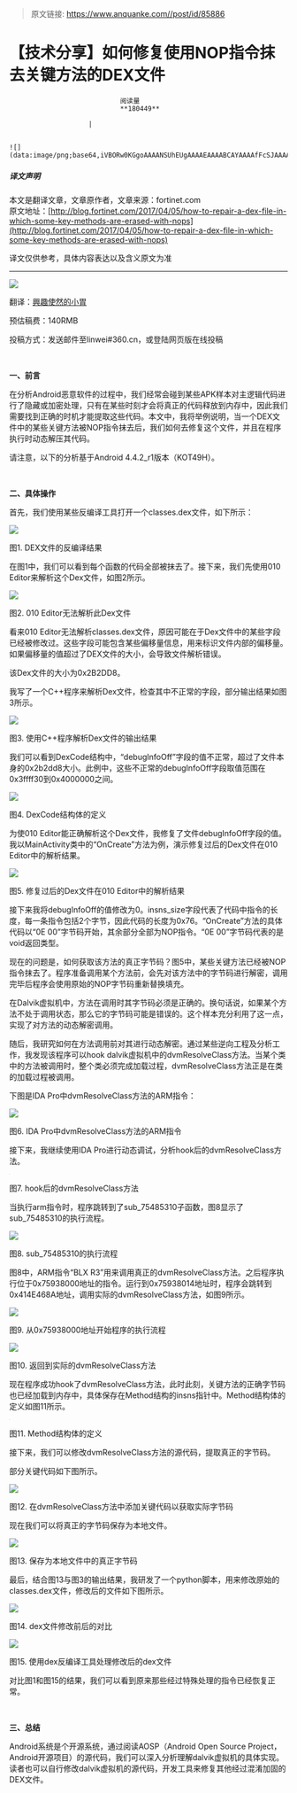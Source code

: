 > 原文链接: https://www.anquanke.com//post/id/85886 


# 【技术分享】如何修复使用NOP指令抹去关键方法的DEX文件


                                阅读量   
                                **180449**
                            
                        |
                        
                                                                                                                                    ![](data:image/png;base64,iVBORw0KGgoAAAANSUhEUgAAAAEAAAABCAYAAAAfFcSJAAAAAXNSR0IArs4c6QAAAARnQU1BAACxjwv8YQUAAAAJcEhZcwAADsQAAA7EAZUrDhsAAAANSURBVBhXYzh8+PB/AAffA0nNPuCLAAAAAElFTkSuQmCC)
                                                                                            



##### 译文声明

本文是翻译文章，文章原作者，文章来源：fortinet.com
                                <br>原文地址：[http://blog.fortinet.com/2017/04/05/how-to-repair-a-dex-file-in-which-some-key-methods-are-erased-with-nops](http://blog.fortinet.com/2017/04/05/how-to-repair-a-dex-file-in-which-some-key-methods-are-erased-with-nops)

译文仅供参考，具体内容表达以及含义原文为准

****

[![](https://p4.ssl.qhimg.com/t01f5e3535440c51974.jpg)](https://p4.ssl.qhimg.com/t01f5e3535440c51974.jpg)

翻译：[興趣使然的小胃](http://bobao.360.cn/member/contribute?uid=2819002922)

预估稿费：140RMB

投稿方式：发送邮件至linwei#360.cn，或登陆网页版在线投稿

**<br>**

**一、前言**

在分析Android恶意软件的过程中，我们经常会碰到某些APK样本对主逻辑代码进行了隐藏或加密处理，只有在某些时刻才会将真正的代码释放到内存中，因此我们需要找到正确的时机才能提取这些代码。本文中，我将举例说明，当一个DEX文件中的某些关键方法被NOP指令抹去后，我们如何去修复这个文件，并且在程序执行时动态解压其代码。

请注意，以下的分析基于Android 4.4.2_r1版本（KOT49H）。

<br>

**二、具体操作**

首先，我们使用某些反编译工具打开一个classes.dex文件，如下所示：

[![](https://p2.ssl.qhimg.com/t01a2a6dcd3834f0f22.png)](https://p2.ssl.qhimg.com/t01a2a6dcd3834f0f22.png)

图1. DEX文件的反编译结果

在图1中，我们可以看到每个函数的代码全部被抹去了。接下来，我们先使用010 Editor来解析这个Dex文件，如图2所示。

[![](https://p0.ssl.qhimg.com/t01941ed4900e477ce1.png)](https://p0.ssl.qhimg.com/t01941ed4900e477ce1.png)

图2. 010 Editor无法解析此Dex文件

看来010 Editor无法解析classes.dex文件，原因可能在于Dex文件中的某些字段已经被修改过。这些字段可能包含某些偏移量信息，用来标识文件内部的偏移量。如果偏移量的值超过了DEX文件的大小，会导致文件解析错误。

该Dex文件的大小为0x2B2DD8。

我写了一个C++程序来解析Dex文件，检查其中不正常的字段，部分输出结果如图3所示。

[![](https://p0.ssl.qhimg.com/t01dc104f50f53fcdc0.png)](https://p0.ssl.qhimg.com/t01dc104f50f53fcdc0.png)

图3. 使用C++程序解析Dex文件的输出结果

我们可以看到DexCode结构中，“debugInfoOff”字段的值不正常，超过了文件本身的0x2b2dd8大小。此例中，这些不正常的debugInfoOff字段取值范围在0x3ffff30到0x4000000之间。

[![](https://p3.ssl.qhimg.com/t01160af41ba88079d8.png)](https://p3.ssl.qhimg.com/t01160af41ba88079d8.png)

图4. DexCode结构体的定义

为使010 Editor能正确解析这个Dex文件，我修复了文件debugInfoOff字段的值。我以MainActivity类中的“OnCreate”方法为例，演示修复过后的Dex文件在010 Editor中的解析结果。

[![](https://p1.ssl.qhimg.com/t017d04e4b052783389.png)](https://p1.ssl.qhimg.com/t017d04e4b052783389.png)

图5. 修复过后的Dex文件在010 Editor中的解析结果

接下来我将debugInfoOff的值修改为0。insns_size字段代表了代码中指令的长度，每一条指令包括2个字节，因此代码的长度为0x76。“OnCreate”方法的具体代码以“0E 00”字节码开始，其余部分全部为NOP指令。“0E 00”字节码代表的是void返回类型。

现在的问题是，如何获取该方法的真正字节码？图5中，某些关键方法已经被NOP指令抹去了。程序准备调用某个方法前，会先对该方法中的字节码进行解密，调用完毕后程序会使用原始的NOP字节码重新替换填充。

在Dalvik虚拟机中，方法在调用时其字节码必须是正确的。换句话说，如果某个方法不处于调用状态，那么它的字节码可能是错误的。这个样本充分利用了这一点，实现了对方法的动态解密调用。

随后，我研究如何在方法调用前对其进行动态解密。通过某些逆向工程及分析工作，我发现该程序可以hook dalvik虚拟机中的dvmResolveClass方法。当某个类中的方法被调用时，整个类必须完成加载过程，dvmResolveClass方法正是在类的加载过程被调用。

下图是IDA Pro中dvmResolveClass方法的ARM指令：

[![](https://p3.ssl.qhimg.com/t01f3c91607d5408775.png)](https://p3.ssl.qhimg.com/t01f3c91607d5408775.png)

图6. IDA Pro中dvmResolveClass方法的ARM指令

接下来，我继续使用IDA Pro进行动态调试，分析hook后的dvmResolveClass方法。

[![](data:image/png;base64,iVBORw0KGgoAAAANSUhEUgAAAAEAAAABCAYAAAAfFcSJAAAAAXNSR0IArs4c6QAAAARnQU1BAACxjwv8YQUAAAAJcEhZcwAADsQAAA7EAZUrDhsAAAANSURBVBhXYzh8+PB/AAffA0nNPuCLAAAAAElFTkSuQmCC)](https://p4.ssl.qhimg.com/t01362899acd4e650bf.png)

图7. hook后的dvmResolveClass方法

当执行arm指令时，程序跳转到了sub_75485310子函数，图8显示了sub_75485310的执行流程。

[![](https://p5.ssl.qhimg.com/t013d00aed83ba6b51c.png)](https://p5.ssl.qhimg.com/t013d00aed83ba6b51c.png)

图8. sub_75485310的执行流程

图8中，ARM指令“BLX R3”用来调用真正的dvmResolveClass方法。之后程序执行位于0x75938000地址的指令。运行到0x75938014地址时，程序会跳转到0x414E468A地址，调用实际的dvmResolveClass方法，如图9所示。

[![](https://p1.ssl.qhimg.com/t01ddb2f6f84818ce61.png)](https://p1.ssl.qhimg.com/t01ddb2f6f84818ce61.png)

图9. 从0x75938000地址开始程序的执行流程

[![](https://p2.ssl.qhimg.com/t01aa6252cee30f3ff3.png)](https://p2.ssl.qhimg.com/t01aa6252cee30f3ff3.png)

图10. 返回到实际的dvmResolveClass方法

现在程序成功hook了dvmResolveClass方法，此时此刻，关键方法的正确字节码也已经加载到内存中，具体保存在Method结构的insns指针中。Method结构体的定义如图11所示。

[![](data:image/png;base64,iVBORw0KGgoAAAANSUhEUgAAAAEAAAABCAYAAAAfFcSJAAAAAXNSR0IArs4c6QAAAARnQU1BAACxjwv8YQUAAAAJcEhZcwAADsQAAA7EAZUrDhsAAAANSURBVBhXYzh8+PB/AAffA0nNPuCLAAAAAElFTkSuQmCC)](https://p3.ssl.qhimg.com/t01f1473f1d067fcac7.png)

图11. Method结构体的定义

接下来，我们可以修改dvmResolveClass方法的源代码，提取真正的字节码。

部分关键代码如下图所示。

[![](https://p0.ssl.qhimg.com/t015d17898283e3a09e.png)](https://p0.ssl.qhimg.com/t015d17898283e3a09e.png)

图12. 在dvmResolveClass方法中添加关键代码以获取实际字节码

现在我们可以将真正的字节码保存为本地文件。

[![](https://p2.ssl.qhimg.com/t01e84f3528d87940a4.png)](https://p2.ssl.qhimg.com/t01e84f3528d87940a4.png)

图13. 保存为本地文件中的真正字节码

最后，结合图13与图3的输出结果，我研发了一个python脚本，用来修改原始的classes.dex文件，修改后的文件如下图所示。

[![](https://p1.ssl.qhimg.com/t0193f3d029a73601b1.png)](https://p1.ssl.qhimg.com/t0193f3d029a73601b1.png)

图14. dex文件修改前后的对比

[![](https://p0.ssl.qhimg.com/t01c3e3143364241804.png)](https://p0.ssl.qhimg.com/t01c3e3143364241804.png)

图15. 使用dex反编译工具处理修改后的dex文件

对比图1和图15的结果，我们可以看到原来那些经过特殊处理的指令已经恢复正常。

<br>

**三、总结**

Android系统是个开源系统，通过阅读AOSP（Android Open Source Project，Android开源项目）的源代码，我们可以深入分析理解dalvik虚拟机的具体实现。读者也可以自行修改dalvik虚拟机的源代码，开发工具来修复其他经过混淆加固的DEX文件。
